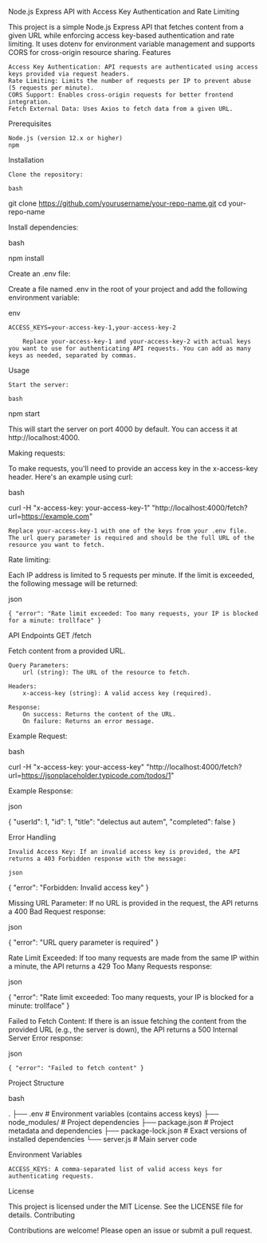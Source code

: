 Node.js Express API with Access Key Authentication and Rate Limiting

This project is a simple Node.js Express API that fetches content from a given URL while enforcing access key-based authentication and rate limiting. It uses dotenv for environment variable management and supports CORS for cross-origin resource sharing.
Features

    Access Key Authentication: API requests are authenticated using access keys provided via request headers.
    Rate Limiting: Limits the number of requests per IP to prevent abuse (5 requests per minute).
    CORS Support: Enables cross-origin requests for better frontend integration.
    Fetch External Data: Uses Axios to fetch data from a given URL.

Prerequisites

    Node.js (version 12.x or higher)
    npm

Installation

    Clone the repository:

    bash

git clone https://github.com/yourusername/your-repo-name.git
cd your-repo-name

Install dependencies:

bash

npm install

Create an .env file:

Create a file named .env in the root of your project and add the following environment variable:

env

    ACCESS_KEYS=your-access-key-1,your-access-key-2

        Replace your-access-key-1 and your-access-key-2 with actual keys you want to use for authenticating API requests. You can add as many keys as needed, separated by commas.

Usage

    Start the server:

    bash

npm start

This will start the server on port 4000 by default. You can access it at http://localhost:4000.

Making requests:

To make requests, you'll need to provide an access key in the x-access-key header. Here's an example using curl:

bash

curl -H "x-access-key: your-access-key-1" "http://localhost:4000/fetch?url=https://example.com"

    Replace your-access-key-1 with one of the keys from your .env file.
    The url query parameter is required and should be the full URL of the resource you want to fetch.

Rate limiting:

Each IP address is limited to 5 requests per minute. If the limit is exceeded, the following message will be returned:

json

    { "error": "Rate limit exceeded: Too many requests, your IP is blocked for a minute: trollface" }

API Endpoints
GET /fetch

Fetch content from a provided URL.

    Query Parameters:
        url (string): The URL of the resource to fetch.

    Headers:
        x-access-key (string): A valid access key (required).

    Response:
        On success: Returns the content of the URL.
        On failure: Returns an error message.

Example Request:

bash

curl -H "x-access-key: your-access-key" "http://localhost:4000/fetch?url=https://jsonplaceholder.typicode.com/todos/1"

Example Response:

json

{
  "userId": 1,
  "id": 1,
  "title": "delectus aut autem",
  "completed": false
}

Error Handling

    Invalid Access Key: If an invalid access key is provided, the API returns a 403 Forbidden response with the message:

    json

{ "error": "Forbidden: Invalid access key" }

Missing URL Parameter: If no URL is provided in the request, the API returns a 400 Bad Request response:

json

{ "error": "URL query parameter is required" }

Rate Limit Exceeded: If too many requests are made from the same IP within a minute, the API returns a 429 Too Many Requests response:

json

{ "error": "Rate limit exceeded: Too many requests, your IP is blocked for a minute: trollface" }

Failed to Fetch Content: If there is an issue fetching the content from the provided URL (e.g., the server is down), the API returns a 500 Internal Server Error response:

json

    { "error": "Failed to fetch content" }

Project Structure

bash

.
├── .env                # Environment variables (contains access keys)
├── node_modules/       # Project dependencies
├── package.json        # Project metadata and dependencies
├── package-lock.json   # Exact versions of installed dependencies
└── server.js           # Main server code

Environment Variables

    ACCESS_KEYS: A comma-separated list of valid access keys for authenticating requests.

License

This project is licensed under the MIT License. See the LICENSE file for details.
Contributing

Contributions are welcome! Please open an issue or submit a pull request.
